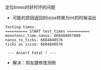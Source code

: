 定位times时好时坏的问题
- 可能的原因返回的isize转换为int的时候溢出

```
Testing times: 
========== START test_times ==========
monotonic_time_nanos: 668484057600
nanos_to_ticks: 6684840576
ticks as isize: 6684840576

 --- Assert Fatal ! ---
 ```

- 解决：郑友捷修改测例